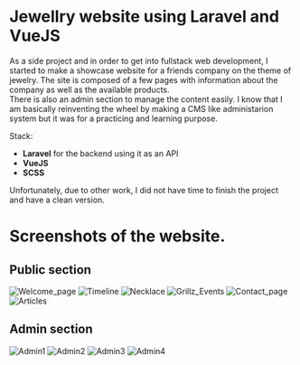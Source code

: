 # Jewellry website using Laravel and VueJS

As a side project and in order to get into fullstack web development, I started to make a showcase website for a friends company on the theme of jewelry.
The site is composed of a few pages with information about the company as well as the available products.   
There is also an admin section to manage the content easily. I know that I am basically reinventing the wheel by making a CMS like administarion system but it was for a practicing and learning purpose.

Stack:
* **Laravel** for the backend using it as an API
* **VueJS**
* **SCSS**

Unfortunately, due to other work, I did not have time to finish the project and have a clean version.   
# Screenshots of the website.
## Public section
![Welcome_page](https://user-images.githubusercontent.com/32383570/117206986-c0e7b180-adf3-11eb-8eae-0100502bc4ef.png)
![Timeline](https://user-images.githubusercontent.com/32383570/117207023-c93fec80-adf3-11eb-9dea-4b4a2f03f303.png)
![Necklace](https://user-images.githubusercontent.com/32383570/117207028-ca711980-adf3-11eb-9f8d-d1edf02c59ce.png)
![Grillz_Events](https://user-images.githubusercontent.com/32383570/117207037-cc3add00-adf3-11eb-88fa-6dc111907ab3.png)
![Contact_page](https://user-images.githubusercontent.com/32383570/117207043-ccd37380-adf3-11eb-8ced-e1e043bf2865.png)
![Articles](https://user-images.githubusercontent.com/32383570/117207046-ce04a080-adf3-11eb-98bc-5b680f140f89.png)

## Admin section
![Admin1](https://user-images.githubusercontent.com/32383570/117207049-cf35cd80-adf3-11eb-910e-fa0c52bb3ca1.png)
![Admin2](https://user-images.githubusercontent.com/32383570/117207050-cfce6400-adf3-11eb-8510-6484d95b9baa.png)
![Admin3](https://user-images.githubusercontent.com/32383570/117207051-d066fa80-adf3-11eb-8935-437bd0614043.png)
![Admin4](https://user-images.githubusercontent.com/32383570/117207054-d0ff9100-adf3-11eb-91d2-051756c5ed24.png)

